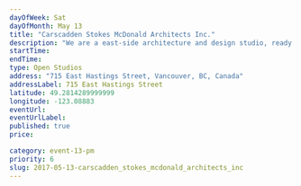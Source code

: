 ```yaml
---
dayOfWeek: Sat
dayOfMonth: May 13
title: "Carscadden Stokes McDonald Architects Inc."
description: "We are a east-side architecture and design studio, ready to welcome you warmly and let you talk our ears off about why design matters."
startTime: 
endTime: 
type: Open Studios
address: "715 East Hastings Street, Vancouver, BC, Canada"
addressLabel: 715 East Hastings Street
latitude: 49.2814289999999
longitude: -123.08883
eventUrl: 
eventUrlLabel: 
published: true
price: 

category: event-13-pm
priority: 6
slug: 2017-05-13-carscadden_stokes_mcdonald_architects_inc
---
```

